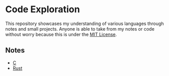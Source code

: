 # Code Exploration

This repository showcases my understanding of various languages through notes and small projects. Anyone is able to take from my notes or code without worry because this is under the [MIT License](./LICENSE).


## Notes
- [C](./C/NOTES.md)
- [Rust](./Rust/NOTES.md)